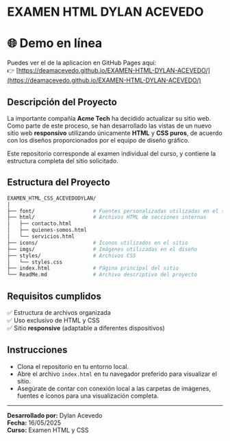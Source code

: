 # EXAMEN HTML DYLAN ACEVEDO


# 🌐 Demo en línea

Puedes ver el de la aplicacion en GitHub Pages aquí:  
👉 [https://deamacevedo.github.io/EXAMEN-HTML-DYLAN-ACEVEDO/](https://deamacevedo.github.io/EXAMEN-HTML-DYLAN-ACEVEDO/)  


## Descripción del Proyecto

La importante compañía **Acme Tech** ha decidido actualizar su sitio web. Como parte de este proceso, se han desarrollado las vistas de un nuevo sitio web **responsivo** utilizando únicamente **HTML** y **CSS puros**, de acuerdo con los diseños proporcionados por el equipo de diseño gráfico.

Este repositorio corresponde al examen individual del curso, y contiene la estructura completa del sitio solicitado.

## Estructura del Proyecto

```bash
EXAMEN_HTML_CSS_ACEVEDODYLAN/
│
├── font/                   # Fuentes personalizadas utilizadas en el sitio
├── html/                   # Archivos HTML de secciones internas
│   ├── contacto.html
│   ├── quienes-somos.html
│   └── servicios.html
├── icons/                  # Íconos utilizados en el sitio
├── imgs/                   # Imágenes utilizadas en el diseño
├── styles/                 # Archivos CSS
│   └── styles.css
├── index.html              # Página principal del sitio
└── ReadMe.md               # Archivo descriptivo del proyecto
```

## Requisitos cumplidos

✅ Estructura de archivos organizada  
✅ Uso exclusivo de HTML y CSS  
✅ Sitio **responsive** (adaptable a diferentes dispositivos)

## Instrucciones

- Clona el repositorio en tu entorno local.
- Abre el archivo `index.html` en tu navegador preferido para visualizar el sitio.
- Asegúrate de contar con conexión local a las carpetas de imágenes, fuentes e íconos para una visualización completa.

---

**Desarrollado por:** Dylan Acevedo  
**Fecha:** 16/05/2025  
**Curso:** Examen HTML y CSS


